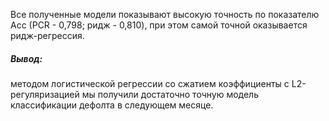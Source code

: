 Все полученные модели показывают высокую точность по показателю Acc (PCR - 0,798; ридж - 0,810), при этом самой точной оказывается ридж-регрессия.

##### Вывод:
методом логистической регрессии со сжатием коэффициенты с L2-регуляризацией мы получили достаточно точную модель классификации дефолта в следующем месяце.
